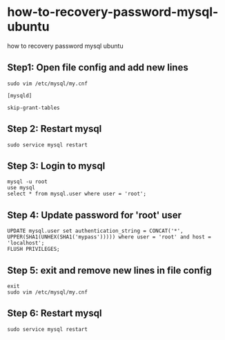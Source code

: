 # how-to-recovery-password-mysql-ubuntu
how to recovery password mysql ubuntu

## Step1: Open file config and add new lines
```
sudo vim /etc/mysql/my.cnf
```

```
[mysqld]

skip-grant-tables
```


## Step 2: Restart mysql
```
sudo service mysql restart
```

## Step 3: Login to mysql
```
mysql -u root
use mysql
select * from mysql.user where user = 'root';
```

## Step 4: Update password for 'root' user
```
UPDATE mysql.user set authentication_string = CONCAT('*', UPPER(SHA1(UNHEX(SHA1('mypass'))))) where user = 'root' and host = 'localhost';
FLUSH PRIVILEGES;
```

## Step 5: exit and remove new lines in file config
```
exit
sudo vim /etc/mysql/my.cnf
```

## Step 6: Restart mysql
```
sudo service mysql restart
```
